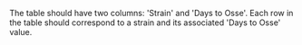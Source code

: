 The table should have two columns: 'Strain' and 'Days to Osse'. Each row in the table should correspond to a strain and its associated 'Days to Osse' value.